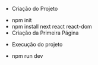 * Criação do Projeto

- npm init
- npm install next react react-dom
- Criação da Primeira Página

* Execução do projeto
- npm run dev

